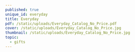 ```yaml
---
published: true
unique_id: everyday
title: Everyday
pdf: /static/uploads/Everyday_Catalog_No_Price.pdf
cover: /static/uploads/Everyday_Catalog_No_Price.jpg
thumbnail: /static/uploads/Everyday_Catalog_No_Price.jpg
topic:
  - gifts
---
```


